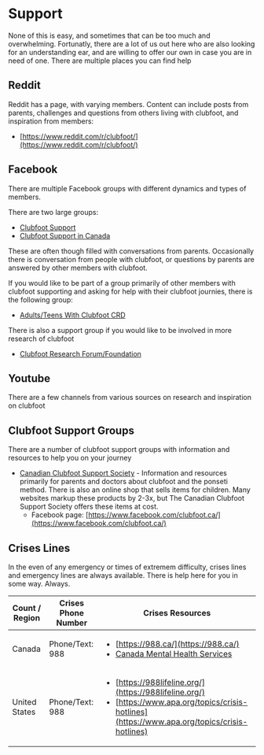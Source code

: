 # Support

None of this is easy, and sometimes that can be too much and overwhelming. Fortunatly, there are a lot of us out here who are also looking for an understanding ear, and are willing to offer our own in case you are in need of one. There are multiple places you can find help

## Reddit 
Reddit has a page, with varying members. Content can include posts from parents, challenges and questions from others living with clubfoot, and inspiration from members:

* [https://www.reddit.com/r/clubfoot/](https://www.reddit.com/r/clubfoot/)

## Facebook
There are multiple Facebook groups with different dynamics and types of members.

There are two large groups:

* [Clubfoot Support](https://www.facebook.com/share/g/1A1gKKKa4n/)
* [Clubfoot Support in Canada](https://www.facebook.com/share/g/12GX7sFZS5X/)

These are often though filled with conversations from parents. Occasionally there is conversation from people with clubfoot, or questions by parents are answered by other members with clubfoot.

If you would like to be part of a group primarily of other members with clubfoot supporting and asking for help with their clubfoot journies, there is the following group:

* [Adults/Teens With Clubfoot CRD](https://www.facebook.com/share/g/18CwoDgvTQ/)

There is also a support group if you would like to be involved in more research of clubfoot

* [Clubfoot Research Forum/Foundation](https://www.facebook.com/share/g/19mG8Dn2ar/)

## Youtube
There are a few channels from various sources on research and inspiration on clubfoot


## Clubfoot Support Groups
There are a number of clubfoot support groups with information and resources to help you on your journey

* [Canadian Clubfoot Support Society](https://clubfoot.ca) - Information and resources primarily for parents and doctors about clubfoot and the ponseti method. There is also an online shop that sells items for children. Many websites markup these products by 2-3x, but The Canadian Clubfoot Support Society offers these items at cost.
    * Facebook page: [https://www.facebook.com/clubfoot.ca/](https://www.facebook.com/clubfoot.ca/)


## Crises Lines
In the even of any emergency or times of extremem difficulty, crises lines and emergency lines are always available. There is help here for you in some way. Always.

Count / Region | Crises Phone Number | Crises Resources 
-------------- | ------------------- | --------------
Canada         |  Phone/Text: 988    | <ul><li>[https://988.ca/](https://988.ca/)</li><li>[Canada Mental Health Services](https://www.canada.ca/en/public-health/services/mental-health-services/mental-health-get-help.html)</li></ul>
United States  |  Phone/Text: 988     | <ul><li>[https://988lifeline.org/](https://988lifeline.org/)</li><li>[https://www.apa.org/topics/crisis-hotlines](https://www.apa.org/topics/crisis-hotlines)</li></ul>
